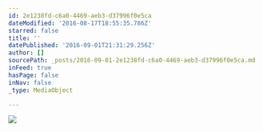 ```yaml
---
id: 2e1238fd-c6a0-4469-aeb3-d37996f0e5ca
dateModified: '2016-08-17T18:55:35.786Z'
starred: false
title: ''
datePublished: '2016-09-01T21:31:29.256Z'
author: []
sourcePath: _posts/2016-09-01-2e1238fd-c6a0-4469-aeb3-d37996f0e5ca.md
inFeed: true
hasPage: false
inNav: false
_type: MediaObject

---
```

![](https://the-grid-user-content.s3-us-west-2.amazonaws.com/a0c0300c-605e-424c-bc68-aa1f7297994c.jpg)
